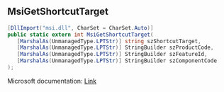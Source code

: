 ## MsiGetShortcutTarget

```csharp
[DllImport("msi.dll", CharSet = CharSet.Auto)]
public static extern int MsiGetShortcutTarget(
   [MarshalAs(UnmanagedType.LPTStr)] string szShortcutTarget,
   [MarshalAs(UnmanagedType.LPTStr)] StringBuilder szProductCode,
   [MarshalAs(UnmanagedType.LPTStr)] StringBuilder szFeatureId,
   [MarshalAs(UnmanagedType.LPTStr)] StringBuilder szComponentCode
);
```

Microsoft documentation: [Link](https://docs.microsoft.com/en-us/windows/win32/api/msi/nf-msi-msigetshortcuttargetw)
